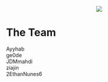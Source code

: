 <p align="center">
  <a href="https://git.io/typing-svg">
    <img src="https://readme-typing-svg.demolab.com?font=Chakra+Petch&size=30&duration=1300&pause=500&color=BF77F6&center=true&vCenter=true&width=630&lines=UBCO+GIT+Hack+Attack+2.0+Hackathon"/>
  </a>
</p>

# The Team
Ayyhab\
ge0de\
JDMmahdi\
ziajin\
2EthanNunes6

